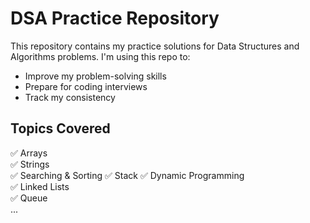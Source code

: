 # DSA Practice Repository

This repository contains my practice solutions for Data Structures and Algorithms problems. I'm using this repo to:

- Improve my problem-solving skills
- Prepare for coding interviews
- Track my consistency

## Topics Covered
✅ Arrays  
✅ Strings  
✅ Searching & Sorting
✅ Stack 
✅ Dynamic Programming  
✅ Linked Lists  
✅ Queue  
...
